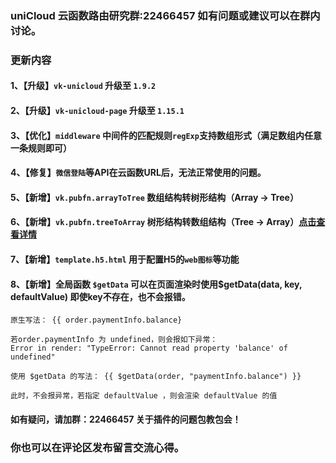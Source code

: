 ### uniCloud 云函数路由研究群:22466457 如有问题或建议可以在群内讨论。
###  更新内容
#### 1、【升级】`vk-unicloud` 升级至 `1.9.2`
#### 2、【升级】`vk-unicloud-page` 升级至 `1.15.1`
#### 3、【优化】`middleware` 中间件的匹配规则`regExp`支持数组形式（满足数组内任意一条规则即可）
#### 4、【修复】`微信登陆`等API在云函数URL后，无法正常使用的问题。 
#### 5、【新增】`vk.pubfn.arrayToTree` 数组结构转树形结构（Array -> Tree）
#### 6、【新增】`vk.pubfn.treeToArray` 树形结构转数组结构（Tree -> Array）[点击查看详情](https://gitee.com/vk-uni/vk-uni-cloud-router/wikis/JS%20API%E6%96%87%E6%A1%A3%E5%A4%A7%E5%85%A8?sort_id=3268613)
#### 7、【新增】`template.h5.html` 用于配置H5的`web图标`等功能
#### 8、【新增】全局函数 `$getData` 可以在页面渲染时使用$getData(data, key, defaultValue) 即使key不存在，也不会报错。
```
原生写法： {{ order.paymentInfo.balance}

若order.paymentInfo 为 undefined，则会报如下异常：
Error in render: "TypeError: Cannot read property 'balance' of undefined"

使用 $getData 的写法： {{ $getData(order, "paymentInfo.balance") }}

此时，不会报异常，若指定 defaultValue ，则会渲染 defaultValue 的值

```
#### 如有疑问，请加群：22466457 关于插件的问题包教包会！
### 你也可以在评论区发布留言交流心得。